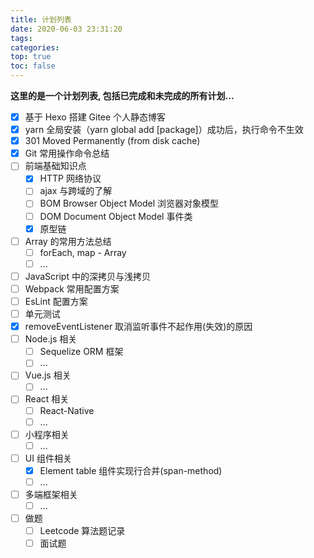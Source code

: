 ```yaml
---
title: 计划列表
date: 2020-06-03 23:31:20
tags:
categories:
top: true
toc: false
---
```


**这里的是一个计划列表, 包括已完成和未完成的所有计划...**

<!-- more -->

- [x] 基于 Hexo 搭建 Gitee 个人静态博客
- [x] yarn 全局安装（yarn global add [package]）成功后，执行命令不生效
- [x] 301 Moved Permanently (from disk cache)
- [x] Git 常用操作命令总结
- [ ] 前端基础知识点
  - [x] HTTP 网络协议
  - [ ] ajax 与跨域的了解
  - [ ] BOM Browser Object Model 浏览器对象模型
  - [ ] DOM Document Object Model 事件类
  - [x] 原型链
- [ ] Array 的常用方法总结
  - [ ] forEach, map - Array
  - [ ] ...
- [ ] JavaScript 中的深拷贝与浅拷贝
- [ ] Webpack 常用配置方案
- [ ] EsLint 配置方案
- [ ] 单元测试
- [x] removeEventListener 取消监听事件不起作用(失效)的原因
- [ ] Node.js 相关
  - [ ] Sequelize ORM 框架
  - [ ] ...
- [ ] Vue.js 相关
  - [ ] ...
- [ ] React 相关
  - [ ] React-Native
  - [ ] ...
- [ ] 小程序相关
  - [ ] ...
- [ ] UI 组件相关
  - [x] Element table 组件实现行合并(span-method)
  - [ ] ...
- [ ] 多端框架相关
  - [ ] ...
- [ ] 做题
  - [ ] Leetcode 算法题记录
  - [ ] 面试题
